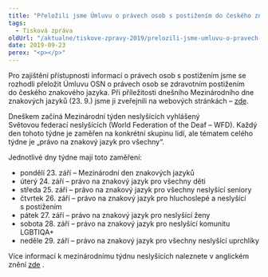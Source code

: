 ```yaml
---
title: "Přeložili jsme Úmluvu o právech osob s postižením do českého znakového jazyka"
tags:
  - Tisková zpráva
oldUrl: "/aktualne/tiskove-zpravy-2019/prelozili-jsme-umluvu-o-pravech-osob-s-postizenim-do-ceskeho-znakoveho-jazyka-1"
date: 2019-09-23
perex: "<p></p>"
---
```


<!-- imported from the old website -->

<p>Pro zajištění přístupnosti informací o právech osob s postižením jsme se rozhodli přeložit Úmluvu OSN o právech osob se zdravotním postižením do českého znakového jazyka. Při příležitosti dnešního Mezinárodního dne znakových jazyků (23. 9.) jsme ji zveřejnili na webových stránkách – <a href="https://www.ochrance.cz/monitorovani-prav-lidi-se-zdravotnim-postizenim/umluva-ve-znakovem-jazyce/" target="_blank">zde</a>.</p><p>Dneškem začíná Mezinárodní týden neslyšících vyhlášený Světovou federací neslyšících (World Federation of the Deaf – WFD). Každý den tohoto týdne je zaměřen na konkrétní skupinu lidí, ale tématem celého týdne je „právo na znakový jazyk pro všechny“. </p> <p>Jednotlivé dny týdne mají toto zaměření:</p><ul><li>pondělí 23. září – Mezinárodní den znakových jazyků</li><li>úterý 24. září – právo na znakový jazyk pro všechny děti</li><li>středa 25. září – právo na znakový jazyk pro všechny neslyšící seniory</li><li>čtvrtek 26. září – právo na znakový jazyk pro hluchoslepé a neslyšící s postižením</li><li>pátek 27. září – právo na znakový jazyk pro neslyšící ženy</li><li>sobota 28. září – právo na znakový jazyk pro neslyšící komunitu LGBTIQA+</li><li>neděle 29. září – právo na znakový jazyk pro všechny neslyšící uprchlíky</li></ul> <p>Více informací k mezinárodnímu týdnu neslyšících naleznete v anglickém znění <a title="Otevření do nového okna" href="http://wfdeaf.org/iwdeaf2019/" target="_blank">zde</a> <img alt="" src="https://www.ochrance.cz/typo3/ext/od_linkdesc/icons/external.gif" class="od_linkdesc_icon_external" />.</p> <p></p>
